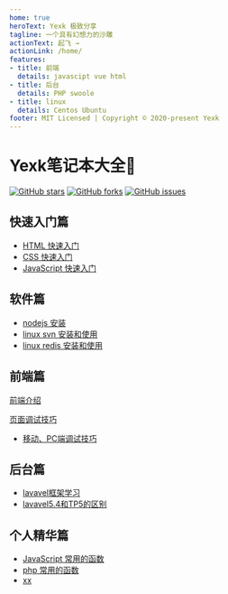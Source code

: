 ```yaml
---
home: true
heroText: Yexk 极致分享
tagline: 一个具有幻想力的沙雕
actionText: 起飞 →
actionLink: /home/
features:
- title: 前端
  details: javascipt vue html
- title: 后台
  details: PHP swoole 
- title: linux
  details: Centos Ubuntu
footer: MIT Licensed | Copyright © 2020-present Yexk
---
```


# Yexk笔记本大全:100:

[![GitHub stars](https://img.shields.io/github/stars/yexk/my_notes?style=for-the-badge)](https://github.com/yexk/my_notes/stargazers)
[![GitHub forks](https://img.shields.io/github/forks/yexk/my_notes?style=for-the-badge)](https://github.com/yexk/my_notes/network)
[![GitHub issues](https://img.shields.io/github/issues/yexk/my_notes?style=for-the-badge)](https://github.com/yexk/my_notes/issues)

## 快速入门篇

- [HTML 快速入门](/home1/)
- [CSS 快速入门](/home1/1_html_css/css.md)
- [JavaScript 快速入门](/home1/2_js/javascript.md)

## 软件篇

- [nodejs 安装](/home1/)
- [linux svn 安装和使用](/home1/linux/linux_svn.md)
- [linux redis 安装和使用](/home1/linux/redis.md)

## 前端篇

[前端介绍](/home1/frontend/forntend.md)

[页面调试技巧](/home1/frontend/debuger/readme.md)

- [移动、PC端调试技巧](/home1/frontend/debuger/mobile_debuger.md)

## 后台篇

- [lavavel框架学习](/home1/backend/README.md)
- [lavavel5.4和TP5的区别](/home1/backend/distinction.md)

## 个人精华篇

- [JavaScript 常用的函数](/home1/javascript/common_function.md)
- [php 常用的函数](/home1/php/common_function.md)
- [xx](xx)
